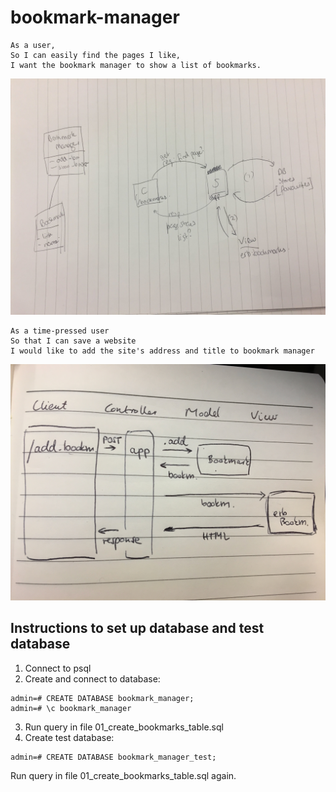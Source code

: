# bookmark-manager
```
As a user,
So I can easily find the pages I like,
I want the bookmark manager to show a list of bookmarks.
```
![domain model](./images/IMG_1906.JPG)

```
As a time-pressed user
So that I can save a website
I would like to add the site's address and title to bookmark manager
```
![domain model](./images/IMG_2454.jpeg)

Instructions to set up database and test database
----
1. Connect to psql
2. Create and connect to database:
```
admin=# CREATE DATABASE bookmark_manager;
admin=# \c bookmark_manager
```
3. Run query in file 01_create_bookmarks_table.sql
4. Create test database:
```
admin=# CREATE DATABASE bookmark_manager_test;
```
Run query in file 01_create_bookmarks_table.sql again.
